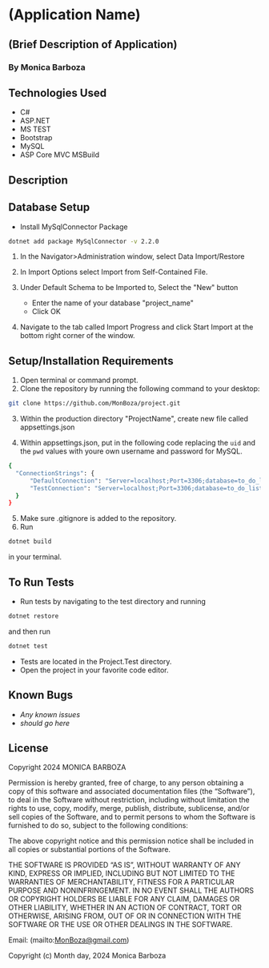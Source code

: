 # (Application Name)

## (Brief Description of Application)

### By Monica Barboza

## Technologies Used

* C#
* ASP.NET
* MS TEST
* Bootstrap
* MySQL
* ASP Core MVC MSBuild

## Description

## Database Setup

* Install MySqlConnector Package

```bash
dotnet add package MySqlConnector -v 2.2.0

```

1. In the Navigator>Administration window, select Data Import/Restore

2. In Import Options select Import from Self-Contained File.

3. Under Default Schema to be Imported to, Select the "New" button
    * Enter the name of your database "project_name"
    * Click OK

4. Navigate to the tab called Import Progress and click Start Import at the bottom right corner of the window.

## Setup/Installation Requirements

1. Open terminal or command prompt.
2. Clone the repository by running the following command to your desktop:

```bash
git clone https://github.com/MonBoza/project.git
```

3. Within the production directory "ProjectName", create new file called appsettings.json

4. Within appsettings.json, put in the following code replacing the <code>uid</code> and the <code>pwd</code> values with youre own username and password for MySQL. 

```bash
{
  "ConnectionStrings": {
      "DefaultConnection": "Server=localhost;Port=3306;database=to_do_list_with_mysqlconnector;uid=[YOUR-USERNAME-HERE];pwd=[YOUR-PASSWORD-HERE];",
      "TestConnection": "Server=localhost;Port=3306;database=to_do_list_with_mysqlconnector_test;uid=[YOUR-USERNAME-HERE];pwd=[YOUR-PASSWORD-HERE];"
  }
}
```

5.  Make sure .gitignore is added to the repository.
6. Run

```bash
dotnet build
```

 in your terminal.

## To Run Tests

* Run tests by navigating to the test directory and running

```bash
dotnet restore
```

and then run

```bash
dotnet test
```

* Tests are located in the Project.Test directory.
* Open the project in your favorite code editor.

## Known Bugs

* _Any known issues_
* _should go here_

## License

Copyright 2024 MONICA BARBOZA

Permission is hereby granted, free of charge, to any person obtaining a copy of this software and associated documentation files (the “Software”), to deal in the Software without restriction, including without limitation the rights to use, copy, modify, merge, publish, distribute, sublicense, and/or sell copies of the Software, and to permit persons to whom the Software is furnished to do so, subject to the following conditions:

The above copyright notice and this permission notice shall be included in all copies or substantial portions of the Software.

THE SOFTWARE IS PROVIDED “AS IS”, WITHOUT WARRANTY OF ANY KIND, EXPRESS OR IMPLIED, INCLUDING BUT NOT LIMITED TO THE WARRANTIES OF MERCHANTABILITY, FITNESS FOR A PARTICULAR PURPOSE AND NONINFRINGEMENT. IN NO EVENT SHALL THE AUTHORS OR COPYRIGHT HOLDERS BE LIABLE FOR ANY CLAIM, DAMAGES OR OTHER LIABILITY, WHETHER IN AN ACTION OF CONTRACT, TORT OR OTHERWISE, ARISING FROM, OUT OF OR IN CONNECTION WITH THE SOFTWARE OR THE USE OR OTHER DEALINGS IN THE SOFTWARE.

Email: (mailto:<MonBoza@gmail.com>)

Copyright (c) Month day, 2024 Monica Barboza

